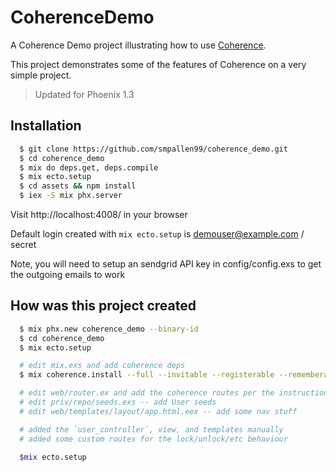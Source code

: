 # CoherenceDemo

A Coherence Demo project illustrating how to use [Coherence](https://github.com/smpallen99/coherence).

This project demonstrates some of the features of Coherence on a very simple project.

> Updated for Phoenix 1.3

## Installation

```bash
  $ git clone https://github.com/smpallen99/coherence_demo.git
  $ cd coherence_demo
  $ mix do deps.get, deps.compile
  $ mix ecto.setup
  $ cd assets && npm install
  $ iex -S mix phx.server
```

Visit http://localhost:4008/ in your browser

Default login created with `mix ecto.setup` is demouser@example.com / secret

Note, you will need to setup an sendgrid API key in config/config.exs to get the outgoing emails to work

## How was this project created

```bash
  $ mix phx.new coherence_demo --binary-id
  $ cd coherence_demo
  $ mix ecto.setup

  # edit mix.exs and add coherence deps
  $ mix coherence.install --full --invitable --registerable --rememberable --confirmable --user-active-field

  # edit web/router.ex and add the coherence routes per the instructions
  # edit priv/repo/seeds.exs -- add User seeds
  # edit web/templates/layout/app.html.eex -- add some nav stuff

  # added the `user_controller`, view, and templates manually
  # added some custom routes for the lock/unlock/etc behaviour

  $mix ecto.setup
```
